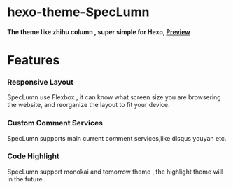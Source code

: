 # hexo-theme-SpecLumn

####  The theme like zhihu column , super simple for Hexo, [Preview](https://mrzhang123.github.io/)

# Features

### Responsive Layout

SpecLumn use Flexbox , it can know what screen size you are browsering the website, and reorganize the layout to fit your device.

### Custom Comment Services

SpecLumn supports main current comment services,like disqus youyan etc.

### Code Highlight

SpecLumn support monokai and tomorrow theme , the highlight theme will in the future.